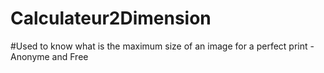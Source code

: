 # Calculateur2Dimension

#Used to know what is the maximum size of an image for a perfect print - Anonyme and Free
